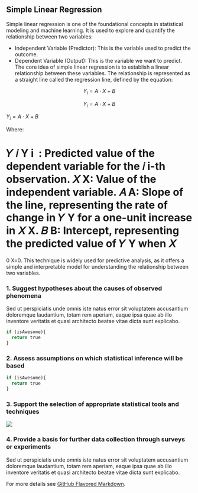## Simple Linear Regression

Simple linear regression is one of the foundational concepts in statistical modeling and machine learning. It is used to explore and quantify the relationship between two variables:

- Independent Variable (Predictor): This is the variable used to predict the outcome.
- Dependent Variable (Output): This is the variable we want to predict.
The core idea of simple linear regression is to establish a linear relationship between these variables. The relationship is represented as a straight line called the regression line, defined by the equation:

```math
Y_i = A \cdot X + B
```

$$Y_i = A \cdot X + B$$

$Y_i = A \cdot X + B$

Where:

𝑌
𝑖
Y 
i
​
 : Predicted value of the dependent variable for the 
𝑖
i-th observation.
𝑋
X: Value of the independent variable.
𝐴
A: Slope of the line, representing the rate of change in 
𝑌
Y for a one-unit increase in 
𝑋
X.
𝐵
B: Intercept, representing the predicted value of 
𝑌
Y when 
𝑋
=
0
X=0.
This technique is widely used for predictive analysis, as it offers a simple and interpretable model for understanding the relationship between two variables.

### 1. Suggest hypotheses about the causes of observed phenomena

Sed ut perspiciatis unde omnis iste natus error sit voluptatem accusantium doloremque laudantium, totam rem aperiam, eaque ipsa quae ab illo inventore veritatis et quasi architecto beatae vitae dicta sunt explicabo. 

```python
if (isAwesome){
  return true
}
```

### 2. Assess assumptions on which statistical inference will be based

```python
if (isAwesome){
  return true
}
```

### 3. Support the selection of appropriate statistical tools and techniques

<img src="images/dummy_thumbnail.jpg?raw=true"/>

### 4. Provide a basis for further data collection through surveys or experiments

Sed ut perspiciatis unde omnis iste natus error sit voluptatem accusantium doloremque laudantium, totam rem aperiam, eaque ipsa quae ab illo inventore veritatis et quasi architecto beatae vitae dicta sunt explicabo. 

For more details see [GitHub Flavored Markdown](https://guides.github.com/features/mastering-markdown/).